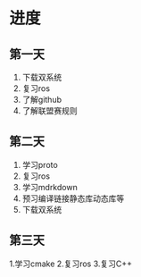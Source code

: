 # 进度
##  第一天

 1. 下载双系统
 2. 复习ros
 3. 了解github
 4. 了解联盟赛规则
 
 ##  第二天
 
 1. 学习proto
 2. 复习ros
 3. 学习mdrkdown
 4. 预习编译链接静态库动态库等
 5. 下载双系统

 ##  第三天
 
1.学习cmake
2.复习ros
3.复习C++

